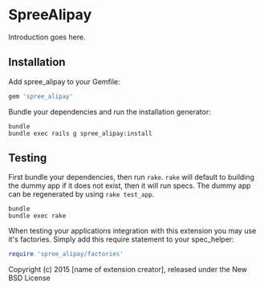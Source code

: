 SpreeAlipay
===========

Introduction goes here.

Installation
------------

Add spree_alipay to your Gemfile:

```ruby
gem 'spree_alipay'
```

Bundle your dependencies and run the installation generator:

```shell
bundle
bundle exec rails g spree_alipay:install
```

Testing
-------

First bundle your dependencies, then run `rake`. `rake` will default to building the dummy app if it does not exist, then it will run specs. The dummy app can be regenerated by using `rake test_app`.

```shell
bundle
bundle exec rake
```

When testing your applications integration with this extension you may use it's factories.
Simply add this require statement to your spec_helper:

```ruby
require 'spree_alipay/factories'
```

Copyright (c) 2015 [name of extension creator], released under the New BSD License

